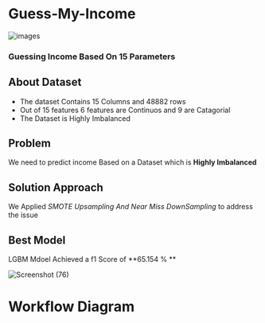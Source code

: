 # Guess-My-Income 
![images](https://github.com/secrakib/Guess-My-Income/assets/102784469/cd2a2222-37de-4cc0-85a3-d99160d2f99c)
### Guessing Income Based On 15 Parameters 


## About Dataset  
- The dataset Contains 15 Columns and 48882 rows
- Out of 15 features 6 features are Continuos and 9 are Catagorial
- The Dataset is Highly Imbalanced 

## Problem
We need to predict income Based on a Dataset which is **Highly Imbalanced**

## Solution Approach
We Applied *SMOTE Upsampling And Near Miss DownSampling* to address the issue

## Best Model 
LGBM Mdoel Achieved a f1 Score of **65.154 % **

![Screenshot (76)](https://github.com/user-attachments/assets/4f9e90b7-3d12-4d63-9759-d2d400c6875d)

# Workflow Diagram

